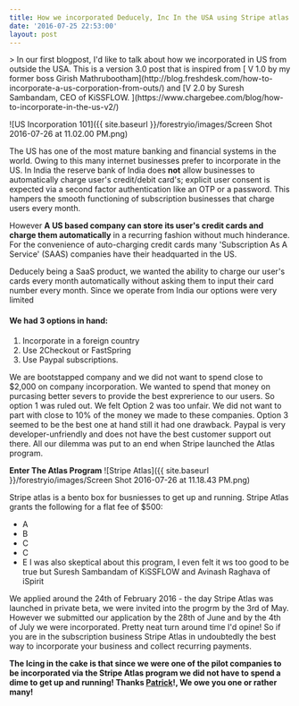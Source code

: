 ```yaml
---
title: How we incorporated Deducely, Inc In the USA using Stripe atlas
date: '2016-07-25 22:53:00'
layout: post
---
```

<meta property="og:title" content="How we incorporated Deducely, Inc In the USA using Stripe Atlas" />
> In our first blogpost, I'd like to talk about how we incorporated in US from outside the USA. This is a version 3.0 post that is inspired from [ V 1.0 by my former boss Girish Mathrubootham](http://blog.freshdesk.com/how-to-incorporate-a-us-corporation-from-outs/) and [V 2.0 by Suresh Sambandam, CEO of KiSSFLOW. ](https://www.chargebee.com/blog/how-to-incorporate-in-the-us-v2/)

![US Incorporation 101]({{ site.baseurl }}/forestryio/images/Screen Shot 2016-07-26 at 11.02.00 PM.png)


The US has one of the most mature banking and financial systems in the world. Owing to this  many internet businesses prefer to incorporate in the US. In India the reserve bank of India does **not** allow businesses to automatically charge user's credit/debit card's; explicit user consent is expected via a second factor authentication like an OTP or a password. This hampers the smooth functioning of subscription businesses that charge users every month. 

However **A US based company can store its user's credit cards and charge them automatically** in a recurring fashion without much hinderance. For the convenience of auto-charging credit cards many 'Subscription As A Service' (SAAS) companies have their headquarted in the US.

Deducely being a SaaS product, we wanted the ability to charge our user's cards every month automatically without asking them to input their card number every month. Since we operate from India our options were very limited

#### We had 3 options in hand:
1. Incorporate in a foreign country
2. Use 2Checkout or FastSpring
3. Use Paypal subscriptions.

We are bootstapped company and we did not want to spend close to $2,000 on company incorporation. We wanted to spend that money on purcasing better severs to provide the best exprerience to our users. So option 1 was ruled out. We felt Option 2 was too unfair. We did not want to part with close to 10% of the money we made to these companies. Option 3 seemed to be the best one at hand still it had one drawback. Paypal is very developer-unfriendly and does not have the best customer support out there. All our dilemma was put to an end when Stripe launched the Atlas program.

**Enter The Atlas Program**
![Stripe Atlas]({{ site.baseurl }}/forestryio/images/Screen Shot 2016-07-26 at 11.18.43 PM.png)

Stripe atlas is a bento box  for busniesses to get up and running. Stripe Atlas grants the following for a flat fee of $500:
* A
* B
* C
* C
* E
I was also skeptical about this program, I even felt it ws too good to be true but Suresh Sambandam of KiSSFLOW and Avinash Raghava of iSpirit  




We applied around the 24th of February 2016 - the day Stripe Atlas was launched in private beta, we were invited into the progrm by the 3rd of May. However we submitted our application by the 28th of June and by the 4th of July we were incorporated. Pretty neat turn around time I'd opine! So if you are in the subscription business Stripe Atlas in undoubtedly the best way to incorporate your business and collect recurring payments. 

**The Icing in the cake is that since we were one of the pilot companies to be incorporated via the Stripe Atlas program we did not have to spend a dime to get up and running! Thanks [Patrick](https://twitter.com/patrickc)!, We owe you one or rather many!**